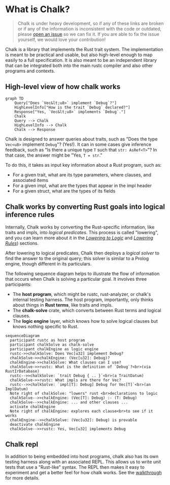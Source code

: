 # What is Chalk?

> Chalk is under heavy development, so if any of these links are broken or if
> any of the information is inconsistent with the code or outdated, please
> [open an issue][issues] so we can fix it. If you are able to fix the
> issue yourself, we would love your contribution!

Chalk is a library that implements the Rust trait system. The implementation is
meant to be practical and usable, but also high-level enough to map easily to a
full specification. It is also meant to be an independent library that can be
integrated both into the main rustc compiler and also other programs and
contexts.

[issues]: https://github.com/rust-lang/chalk/issues

## High-level view of how chalk works

```mermaid
graph TD
    Query["Does `Vec&lt;u8>` implement `Debug`?"]
    HighLevelInfo["How is the trait `Debug` declared?"]
    Response["Yes, `Vec&lt;u8>` implements `Debug`."]
    Chalk
    Query --> Chalk
    HighLevelInfo --> Chalk
    Chalk --> Response
```

Chalk is designed to answer queries about traits, such as "Does the type `Vec<u8>` implement `Debug`"? (Yes!). It can in some cases give inference feedback, such as "Is there a unique type `T` such that `str: AsRef<T>`"? In that case, the answer might be "Yes, `T = str`."

To do this, it takes as input key information about a Rust program, such as:

* For a given trait, what are its type parameters, where clauses, and associated items
* For a given impl, what are the types that appear in the impl header
* For a given struct, what are the types of its fields

## Chalk works by converting Rust goals into logical inference rules

Internally, Chalk works by converting the Rust-specific information, like traits
and impls, into *logical predicates*. This process is called "lowering", and you
can learn more about it in the [*Lowering to Logic*][lowering-to-logic] and
[*Lowering Rules*][lowering-rules]) sections.

[lowering-rules]: ./clauses/lowering_rules.html
[lowering-to-logic]: ./clauses.html

After lowering to logical predicates, Chalk then deploys a *logical solver* to
find the answer to the original query; this solver is similar to a Prolog
engine, though different in its particulars.

The following sequence diagram helps to illustrate the flow of information that occurs
when Chalk is solving a particular goal. It involves three participants:

* The **host program**, which might be rustc, rust-analyzer, or chalk's internal
  testing harness. The host program, importantly, only thinks about things in
  **Rust terms**, like traits and impls.
* The **chalk-solve** crate, which converts between Rust terms and logical clauses.
* The **logic engine** layer, which knows how to solve logical clauses but knows nothing specific to Rust.

```mermaid
sequenceDiagram
  participant rustc as host program
  participant chalkSolve as chalk-solve
  participant chalkEngine as logic engine
  rustc->>chalkSolve: Does Vec[u32] implement Debug?
  chalkSolve->>chalkEngine: (Vec[u32]: Debug)?
  chalkEngine->>chalkSolve: What clauses can I use?
  chalkSolve->>rustc: What is the definition of `Debug`?<br>(via RustIrDatabase)
  rustc-->>chalkSolve: `trait Debug { .. }`<br>(a TraitDatum)
  chalkSolve->>rustc: What impls are there for Vec?
  rustc-->>chalkSolve: `impl[T]: Debug] Debug for Vec[T]`<br>(an ImplDatum)
  Note right of chalkSolve: "lowers" rust <br>declarations to logic
  chalkSolve-->>chalkEngine: (Vec[T]: Debug) :- (T: Debug)
  chalkSolve-->>chalkEngine: ... and other clauses ...
  activate chalkEngine
  Note right of chalkEngine: explores each clause<br>to see if it works
  chalkEngine-->>chalkSolve: (Vec[u32]: Debug) is provable
  deactivate chalkEngine
  chalkSolve-->>rustc: Yes, Vec[u32] implements Debug
```

## Chalk repl

In addition to being embedded into host programs, chalk also has its own testing
harness along with an associated REPL. This allows us to write unit tests that
use a "Rust-like" syntax. The REPL then makes it easy to experiment and get a
better feel for how chalk works. See the [walkthrough] for more details.

[walkthrough]: what_is_chalk/walkthrough.html

